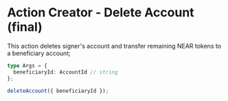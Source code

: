 # Action Creator - Delete Account (final)
This action deletes signer's account and transfer remaining NEAR tokens to 
a beneficiary account;

```ts
type Args = {
  beneficiaryId: AccountId // string
};

deleteAccount({ beneficiaryId });
```
